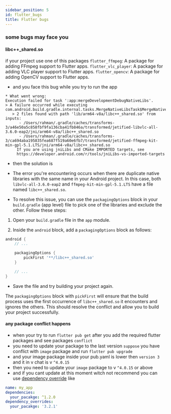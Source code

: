 ```yaml
---
sidebar_position: 5
id: flutter_bugs
title: Flutter bugs
---
```


### some bugs may face you

#### libc++_shared.so

if your project use one of this packages
`flutter_ffmpeg`: A package for adding FFmpeg support to Flutter apps.
`flutter_vlc_player`: A package for adding VLC player support to Flutter apps.
`flutter_opencv`: A package for adding OpenCV support to Flutter apps.

- and you face this bug while you try to run the app

```
* What went wrong:
Execution failed for task ':app:mergeDevelopmentDebugNativeLibs'.
> A failure occurred while executing com.android.build.gradle.internal.tasks.MergeNativeLibsTask$MergeNativeLibsTaskWorkAction
   > 2 files found with path 'lib/arm64-v8a/libc++_shared.so' from inputs:
      - /Users/rahman/.gradle/caches/transforms-3/a46e50a5c858fbf9fa136cba41fb846a/transformed/jetified-libvlc-all-3.6.0-eap2/jni/arm64-v8a/libc++_shared.so
      - /Users/rahman/.gradle/caches/transforms-3/ca694aba195835fea687f519a60e6fb7/transformed/jetified-ffmpeg-kit-min-gpl-5.1.LTS/jni/arm64-v8a/libc++_shared.so
     If you are using jniLibs and CMake IMPORTED targets, see
     https://developer.android.com/r/tools/jniLibs-vs-imported-targets
```

- then the solution is


- The error you're encountering occurs when there are duplicate native libraries with the same name in your Android project. In this case, both `libvlc-all-3.6.0-eap2` and `ffmpeg-kit-min-gpl-5.1.LTS` have a file named `libc++_shared.so`.

- To resolve this issue, you can use the `packagingOptions` block in your `build.gradle` (app level) file to pick one of the libraries and exclude the other. Follow these steps:

1. Open your `build.gradle` file in the `app` module.

2. Inside the `android` block, add a `packagingOptions` block as follows:

```groovy
android {
    // ...

    packagingOptions {
        pickFirst '**/libc++_shared.so'
    }

    // ...
}
```

- Save the file and try building your project again.

The `packagingOptions` block with `pickFirst` will ensure that the build process uses the first occurrence of `libc++_shared.so` it encounters and ignores the others. This should resolve the conflict and allow you to build your project successfully.


#### any package conflict happens

- when your try to run `flutter pub get` after you add the required flutter packages and see packages `conflict`
- you need to update your package to the last version `suppose` you have conflict with `image` package and
  run `flutter pub upgrade`
- and your image package inside your pub.yaml is lower then `version 3` and it in v chat is v `^4.0.15`
- then you need to update your `image` package to v `^4.0.15` or above
- and if you cant update at this moment witch not recommend you can
  use  [dependency override](https://dart.dev/tools/pub/dependencies) like

``` yaml
name: my_app
dependencies:
  your_pacakge: ^1.2.0
dependency_overrides:
  your_pacakge: '3.2.1'
  ```